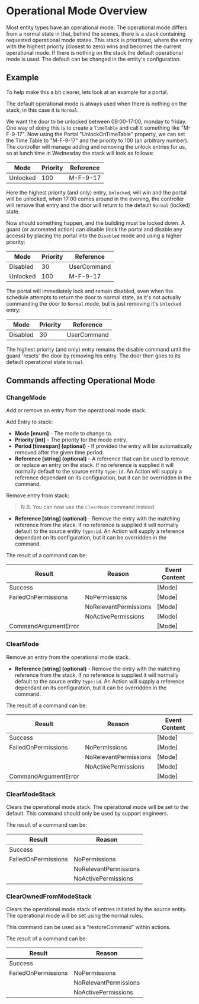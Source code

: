 # Operational Mode Overview

Most entity types have an operational mode. The operational mode differs from a normal state in that, behind the scenes, there is a stack containing requested operational mode states. This stack is prioritised, where the entry with the highest priority (closest to zero) wins and becomes the current operational mode. If there is nothing on the stack the default operational mode is used. The default can be changed in the entity's configuration.

## Example

To help make this a bit clearer, lets look at an example for a portal.

The default operational mode is always used when there is nothing on the stack, in this case it is `Normal`.

We want the door to be unlocked between 09:00-17:00, monday to friday. One way of doing this is to create a `TimeTable` and call it something like "M-F-9-17". Now using the Portal "UnlockOnTimeTable" property, we can set the Time Table to "M-F-9-17" and the priority to 100 (an arbitrary number). The controller will manage adding and removing the unlock entries for us, so at lunch time in Wednesday the stack will look as follows:

| Mode     | Priority | Reference    |
|----------|----------|--------------|
| Unlocked | 100      | M-F-9-17     |

Here the highest priority (and only) entry, `Unlocked`, will win and the portal will be unlocked, when 17:00 comes around in the evening, the controller will remove that entry and the door will return to the default `Normal` (locked) state.

Now should something happen, and the building must be locked down. A guard (or automated action) can disable (lock the portal and disable any access) by placing the portal into the `Disabled` mode and using a higher priority:

| Mode     | Priority | Reference    |
|----------|----------|--------------|
| Disabled | 30       | UserCommand  |
| Unlocked | 100      | M-F-9-17     |

The portal will immediately lock and remain disabled, even when the schedule attempts to return the door to normal state, as it's not actually commanding the door to `Normal` mode, but is just removing it's `Unlocked` entry:

| Mode     | Priority | Reference    |
|----------|----------|--------------|
| Disabled | 30       | UserCommand  |

The highest priority (and only) entry remains the disable command until the guard 'resets' the door by removing his entry. The door then goes to its default operational state `Normal`.

## Commands affecting Operational Mode

### ChangeMode

Add or remove an entry from the operational mode stack.

Add Entry to stack:

- **Mode [enum]** - The mode to change to.
- **Priority [int]** - The priority for the mode entry.
- **Period [timespan] (optional)** - If provided the entry will be automatically removed after the given time period.
- **Reference [string] (optional)** - A reference that can be used to remove or replace an entry on the stack. If no reference is supplied it will normally default to the source entity `type:id`. An Action will supply a reference dependant on its configuration, but it can be overridden in the command.

Remove entry from stack:

> N.B. You can now use the `ClearMode` command instead

- **Reference [string] (optional)** - Remove the entry with the matching reference from the stack. If no reference is supplied it will normally default to the source entity `type:id`. An Action will supply a reference dependant on its configuration, but it can be overridden in the command.

The result of a command can be:

| **Result**           | **Reason**            |   **Event Content** |
|----------------------|-----------------------|---------------------|
| Success              |                       | [Mode]              |
| FailedOnPermissions  | NoPermissions         | [Mode]              |
|                      | NoRelevantPermissions | [Mode]              |
|                      | NoActivePermissions   | [Mode]              |
| CommandArgumentError |                       | [Mode]              |

### ClearMode

Remove an entry from the operational mode stack.

- **Reference [string] (optional)** - Remove the entry with the matching reference from the stack. If no reference is supplied it will normally default to the source entity `type:id`. An Action will supply a reference dependant on its configuration, but it can be overridden in the command.

The result of a command can be:

| **Result**           | **Reason**            |   **Event Content** |
|----------------------|-----------------------|---------------------|
| Success              |                       | [Mode]              |
| FailedOnPermissions  | NoPermissions         | [Mode]              |
|                      | NoRelevantPermissions | [Mode]              |
|                      | NoActivePermissions   | [Mode]              |
| CommandArgumentError |                       | [Mode]              |

### ClearModeStack

Clears the operational mode stack. The operational mode will be set to the default. This command should only be used by support engineers.

The result of a command can be:

| **Result**           | **Reason**            |
|----------------------|-----------------------|
| Success              |                       |
| FailedOnPermissions  | NoPermissions         |
|                      | NoRelevantPermissions |
|                      | NoActivePermissions   |

### ClearOwnedFromModeStack

Clears the operational mode stack of entries initiated by the source entity. The operational mode will be set using the normal rules.

This command can be used as a "restoreCommand" within actions.

The result of a command can be:

| **Result**           | **Reason**            |
|----------------------|-----------------------|
| Success              |                       |
| FailedOnPermissions  | NoPermissions         |
|                      | NoRelevantPermissions |
|                      | NoActivePermissions   |

